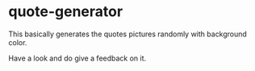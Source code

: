 # quote-generator
This basically generates the quotes pictures randomly with background color.

Have a look and do give a feedback on it.
